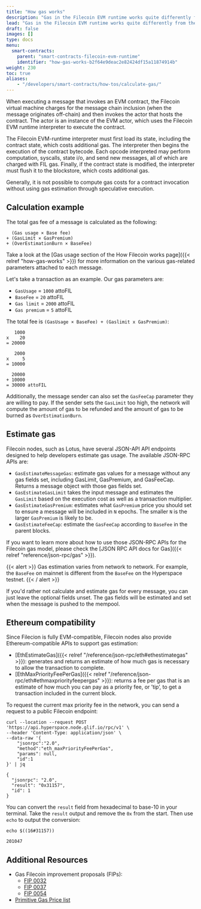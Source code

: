 ```yaml
---
title: "How gas works"
description: "Gas in the Filecoin EVM runtime works quite differently from the regular Ethereum virtual machine (EVM)."
lead: "Gas in the Filecoin EVM runtime works quite differently from the regular Ethereum virtual machine (EVM). Instead of assigning a fixed gas cost in each instruction, the Filecoin EVM runtime charges FIL gas based on the WASM code execution of the Filecoin EVM runtime interpreter."
draft: false
images: []
type: docs
menu:
  smart-contracts:
    parent: "smart-contracts-filecoin-evm-runtime"
    identifier: "how-gas-works-b2f64e9deac2e82424df15a11874914b"
weight: 230
toc: true
aliases:
    - "/developers/smart-contracts/how-tos/calculate-gas/"
---
```


When executing a message that invokes an EVM contract, the Filecoin virtual machine charges for the message chain inclusion (when the message originates off-chain) and then invokes the actor that hosts the contract. The actor is an instance of the EVM actor, which uses the Filecoin EVM runtime interpreter to execute the contract.

The Filecoin EVM-runtime interpreter must first load its state, including the contract state, which costs additional gas. The interpreter then begins the execution of the contract bytecode. Each opcode interpreted may perform computation, syscalls, state i/o, and send new messages, all of which are charged with FIL gas. Finally, if the contract state is modified, the interpreter must flush it to the blockstore, which costs additional gas.

Generally, it is not possible to compute gas costs for a contract invocation without using gas estimation through speculative execution.

## Calculation example

The total gas fee of a message is calculated as the following:

```plaintext
  (Gas usage × Base fee)
+ (GasLimit × GasPremium)
+ (OverEstimationBurn × BaseFee)
```

Take a look at the [Gas usage section of the How Filecoin works page]({{< relref "how-gas-works" >}}) for more information on the various gas-related parameters attached to each message.

Let's take a transaction as an example. Our gas parameters are:

- `GasUsage` = `1000` attoFIL
- `BaseFee` = `20` attoFIL
- `Gas limit` = `2000` attoFIL
- `Gas premium` = `5` attoFIL

The total fee is `(GasUsage × BaseFee) + (Gaslimit x GasPremium)`:

```plaintext
   1000 
x    20
= 20000

   2000 
x     5 
= 10000 

  20000
+ 10000
= 30000 attoFIL
```

Additionally, the message sender can also set the `GasFeeCap` parameter they are willing to pay. If the sender sets the `GasLimit` too high, the network will compute the amount of gas to be refunded and the amount of gas to be burned as `OverEstimationBurn`.

## Estimate gas

Filecoin nodes, such as Lotus, have several JSON-API API endpoints designed to help developers estimate gas usage. The available JSON-RPC APIs are:

- `GasEstimateMessageGas`: estimate gas values for a message without any gas fields set, including GasLimit, GasPremium, and GasFeeCap. Returns a message object with those gas fields set.
- `GasEstimateGasLimit` takes the input message and estimates the `GasLimit` based on the execution cost as well as a transaction multiplier.
- `GasEstimateGasPremium`: estimates what `GasPremium` price you should set to ensure a message will be included in `N` epochs. The smaller `N` is the larger `GasPremium` is likely to be.
- `GasEstimateFeeCap`: estimate the `GasFeeCap` according to `BaseFee` in the parent blocks.

If you want to learn more about how to use those JSON-RPC APIs for the Filecoin gas model, please check the [JSON RPC API docs for Gas]({{< relref "reference/json-rpc/gas" >}}).

{{< alert  >}}
Gas estimation varies from network to network. For example, the `BaseFee` on mainnet is different from the `BaseFee` on the Hyperspace testnet.
{{< / alert  >}}

If you'd rather not calculate and estimate gas for every message, you can just leave the optional fields unset. The gas fields will be estimated and set when the message is pushed to the mempool.

## Ethereum compatibility

Since Filecion is fully EVM-compatible, Filecoin nodes also provide Ethereum-compatible APIs to support gas estimation:

- [EthEstimateGas]({{< relref "/reference/json-rpc/eth#ethestimategas" >}}): generates and returns an estimate of how much gas is necessary to allow the transaction to complete.
- [EthMaxPriorityFeePerGas]({{< relref "/reference/json-rpc/eth#ethmaxpriorityfeepergas" >}}): returns a fee per gas that is an estimate of how much you can pay as a priority fee, or ’tip’, to get a transaction included in the current block.

To request the current max priority fee in the network, you can send a request to a public Filecoin endpoint:

```shell
curl --location --request POST 'https://api.hyperspace.node.glif.io/rpc/v1' \
--header 'Content-Type: application/json' \
--data-raw '{
    "jsonrpc":"2.0",
    "method":"eth_maxPriorityFeePerGas",
    "params": null,
    "id":1
}' | jq
```

```plaintext
{
  "jsonrpc": "2.0",
  "result": "0x31157",
  "id": 1
}
```

You can convert the `result` field from hexadecimal to base-10 in your terminal. Take the `result` output and remove the `0x` from the start. Then use `echo` to output the conversion:

```shell
echo $((16#31157))
```

```plaintext
201047
```

## Additional Resources

- Gas Filecoin improvement proposals (FIPs):
  - [FIP 0032](https://github.com/filecoin-project/FIPs/blob/master/FIPS/fip-0032.md)
  - [FIP 0037](https://github.com/filecoin-project/FIPs/blob/master/FIPS/fip-0037.md)
  - [FIP 0054](https://github.com/filecoin-project/FIPs/blob/master/FIPS/fip-0054.md)
- [Primitive Gas Price list](https://github.com/filecoin-project/ref-fvm/blob/master/fvm/src/gas/price_list.rs)
